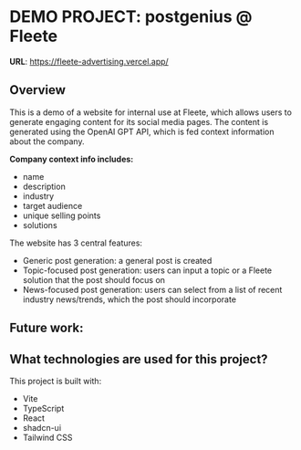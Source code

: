 # DEMO PROJECT: postgenius @ Fleete

**URL**: https://fleete-advertising.vercel.app/

## Overview
This is a demo of a website for internal use at Fleete, which allows users to generate engaging content for its social media pages. The content is generated using the OpenAI GPT API, which is fed context information about the company.

**Company context info includes:**
- name
- description
- industry
- target audience
- unique selling points
- solutions

The website has 3 central features:
- Generic post generation: a general post is created
- Topic-focused post generation: users can input a topic or a Fleete solution that the post should focus on
- News-focused post generation: users can select from a list of recent industry news/trends, which the post should incorporate

## Future work:


## What technologies are used for this project?

This project is built with:

- Vite
- TypeScript
- React
- shadcn-ui
- Tailwind CSS
